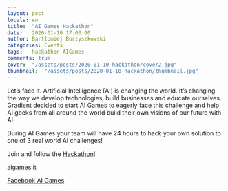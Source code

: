 ```yaml
---
layout: post
locale: en
title:  "AI Games Hackathon"
date:   2020-01-10 17:00:00
author: Bartłomiej Borzyszkowski
categories: Events
tags:	hackathon AIGames
comments: true
cover:  "/assets/posts/2020-01-10-hackathon/cover2.jpg"
thumbnail:  "/assets/posts/2020-01-10-hackathon/thumbnail.jpg"
---
```


Let’s face it. Artificial Intelligence (AI) is changing the world. It’s changing the way we develop technologies, build businesses and educate ourselves. Gradient decided to start AI Games to eagerly face this challenge and help AI geeks from all around the world build their own visions of our future with AI.

During AI Games your team will have 24 hours to hack your own solution to one of 3 real world AI challenges! 

Join and follow the [Hackathon](https://aigames.it/)!

[aigames.it](https://aigames.it/)

[Facebook AI Games](https://www.facebook.com/AIGamesHackathon)